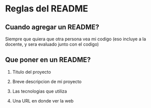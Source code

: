 # Reglas del README

## Cuando agregar un README?

Siempre que quiera que otra persona vea mi codigo (eso incluye a la docente, y sera evaluado junto con el codigo)

## Que poner en un README?

1. Titulo del proyecto

2. Breve descripcion de mi proyecto

3. Las tecnologias que utiliza

4. Una URL en donde ver la web 



